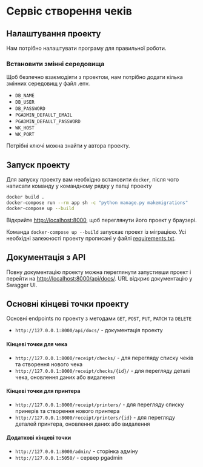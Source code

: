 # Сервіс створення чеків
## Налаштування проекту

Нам потрібно налаштувати програму для правильної роботи.

### Встановити змінні середовища
Щоб безпечно взаємодіяти з проектом, нам потрібно додати кілька змінних середовищ у файл .env.

- `DB_NAME`
- `DB_USER`
- `DB_PASSWORD`
- `PGADMIN_DEFAULT_EMAIL`
- `PGADMIN_DEFAULT_PASSWORD`
- `WK_HOST`
- `WK_PORT`

Потрібні ключі можна знайти у автора проекту.

## Запуск проекту

Для запуску проекту вам необхідно встановити `docker`, після чого написати команду у командному рядку у папці проекту

```bash
docker build .
docker-compose run --rm app sh -c "python manage.py makemigrations"
docker-compose up --build
```

Відкрийте [http://localhost:8000](http://localhost:8000), щоб переглянути його проект у браузері.

Команда `docker-compose up --build` запускає проект із міграцією. Усі необхідні залежності проекту прописані у файлі [requirements.txt](https://github.com/Assylzhan-Izbassar/check-creation-service-app-api/blob/main/requirements.txt).

## Документація з API

Повну документацію проекту можна переглянути запустивши проект і перейти на [http://localhost:8000/api/docs/](http://localhost:8000/api/docs/). URL відкриє документацію у Swagger UI. </br>

## Основні кінцеві точки проекту

Основні endpoints по проекту з методами `GET`, `POST`, `PUT`, `PATCH` та `DELETE`</br>

- `http://127.0.0.1:8000/api/docs/` - документація проекту

#### Кінцеві точки для чека

- `http://127.0.0.1:8000/receipt/checks/` - для перегляду списку чеків та створення нового чека </br>
- `http://127.0.0.1:8000/receipt/checks/{id}/` - для перегляду деталі чека, оновлення даних або видалення

#### Кінцеві точки для принтера

- `http://127.0.0.1:8000/receipt/printers/` - для перегляду списку принерів та створення нового принтера </br>
- `http://127.0.0.1:8000/receipt/printers/{id}` - для перегляду деталей принтера, оновлення даних або видалення

#### Додаткові кінцеві точки

- `http://127.0.0.1:8000/admin/` - сторінка адміну
- `http://127.0.0.1:5050/` - сервер pgadmin